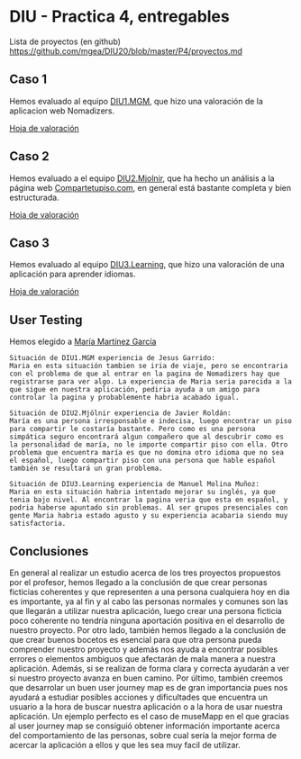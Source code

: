 # DIU - Practica 4, entregables

Lista de proyectos (en github) https://github.com/mgea/DIU20/blob/master/P4/proyectos.md


## Caso 1

Hemos evaluado al equipo [DIU1.MGM](https://github.com/Manu8G/DIU20), que hizo una valoración de la aplicacion web Nomadizers.

[Hoja de valoración](P4/UXCaseStudy-review_DIU1_MGM.xls)

## Caso 2

Hemos evaluado a el equipo [DIU2.Mjolnir](https://github.com/Nintwarr/DIU20), que ha hecho un análisis a la página web [Compartetupiso.com](compartetupiso.com), en general está bastante completa y bien estructurada.

[Hoja de valoración](P4/UXCaseStudy-review_DIU2_Mjolnir.xls)

## Caso 3

Hemos evaluado al equipo [DIU3.Learning](https://github.com/salva12345678/DIU), que hizo una valoración de una aplicación para aprender idiomas.

[Hoja de valoración](P4/UXCaseStudy-review_DIU3_Learning.xls) 

## User Testing

Hemos elegido a [María Martínez García](P1/Persona1.png)

	Situación de DIU1.MGM experiencia de Jesus Garrido:
	Maria en esta situación tambien se iria de viaje, pero se encontraria con el problema de que al entrar en la pagina de Nomadizers hay que registrarse para ver algo. La experiencia de Maria seria parecida a la que sigue en nuestra aplicación, pediria ayuda a un amigo para controlar la pagina y probablemente habria acabado igual.

	Situación de DIU2.Mjölnir experiencia de Javier Roldán:
	María es una persona irresponsable e indecisa, luego encontrar un piso para compartir le costaría bastante. Pero como es una persona simpática seguro encontrará algun compañero que al descubrir como es la personalidad de maría, no le importe compartir piso con ella. Otro problema que encuentra maría es que no domina otro idioma que no sea el español, luego compartir piso con una persona que hable español también se resultará un gran problema.

	Situación de DIU3.Learning experiencia de Manuel Molina Muñoz:
	Maria en esta situación habria intentado mejorar su inglés, ya que tenia bajo nivel. Al encontrar la pagina veria que esta en español, y podria haberse apuntado sin problemas. Al ser grupos presenciales con gente Maria habria estado agusto y su experiencia acabaria siendo muy satisfactoria.


## Conclusiones

En general al realizar un estudio acerca de los tres proyectos propuestos por el profesor, hemos llegado a la conclusión de que crear personas ficticias coherentes y que representen a una persona cualquiera hoy en dia es importante, ya al fin y al cabo las personas normales y comunes son las que llegarán a utilizar nuestra aplicación, luego crear una persona ficticia poco coherente no tendría ninguna aportación positiva en el desarrollo de nuestro proyecto. 
Por otro lado, también hemos llegado a la conclusión de que crear buenos bocetos es esencial para que otra persona pueda comprender nuestro proyecto y además nos ayuda a encontrar posibles errores o elementos ambiguos que afectarán de mala manera a nuestra aplicación. Además, si se realizan de forma clara y correcta ayudarán a ver si nuestro proyecto avanza en buen camino. 
Por último, también creemos que desarrolar un buen user journey map es de gran importancia pues nos ayudará a estudiar posibles acciones y dificultades que encuentra un usuario a la hora de buscar nuestra aplicación o a la hora de usar nuestra aplicación. Un ejemplo perfecto es el caso de museMapp en el que gracias al user journey map se consiguió obtener información importante acerca del comportamiento de las personas, sobre cual sería la mejor forma de acercar la aplicación a ellos y que les sea muy facil de utilizar.
